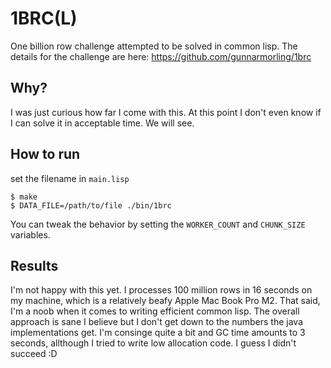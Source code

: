 # 1BRC(L)

One billion row challenge attempted to be solved in common lisp. 
The details for the challenge are here: https://github.com/gunnarmorling/1brc


## Why?

I was just curious how far I come with this. At this point I don't even know if I can solve it in acceptable time.
We will see.

## How to run 

set the filename in `main.lisp`

  ``` shell
$ make
$ DATA_FILE=/path/to/file ./bin/1brc 
  ```
  
You can tweak the behavior by setting the `WORKER_COUNT` and `CHUNK_SIZE` variables.


## Results

I'm not happy with this yet. I processes 100 million rows in 16 seconds on my machine, which is a relatively beafy Apple Mac Book Pro M2.
That said, I'm a noob when it comes to writing efficient common lisp. 
The overall approach is sane I believe but I don't get down to the numbers the java implementations get.
I'm consinge quite a bit and GC time amounts to 3 seconds, allthough I tried to write low allocation code. I guess I didn't succeed :D 


  
